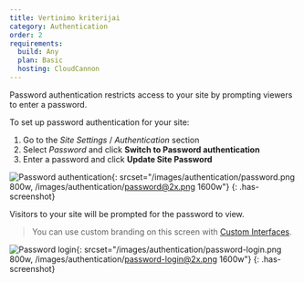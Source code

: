 ```yaml
---
title: Vertinimo kriterijai
category: Authentication
order: 2
requirements:
  build: Any
  plan: Basic
  hosting: CloudCannon
---
```


Password authentication restricts access to your site by prompting viewers to enter a password.

To set up password authentication for your site:

1. Go to the *Site Settings* / *Authentication* section
2. Select *Password* and click **Switch to Password authentication**
3. Enter a password and click **Update Site Password**

![Password authentication](/images/authentication/password.png){: srcset="/images/authentication/password.png 800w, /images/authentication/password@2x.png 1600w"}
{: .has-screenshot}

Visitors to your site will be prompted for the password to view.

> You can use custom branding on this screen with [Custom Interfaces](/authentication/custom-interfaces).

![Password login](/images/authentication/password-login.png){: srcset="/images/authentication/password-login.png 800w, /images/authentication/password-login@2x.png 1600w"}
{: .has-screenshot}
